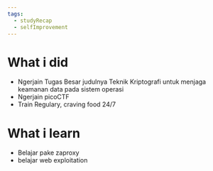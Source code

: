 ```yaml
---
tags:
  - studyRecap
  - selfImprovement
---
```

# What i did 
- Ngerjain Tugas Besar judulnya Teknik Kriptografi untuk menjaga keamanan data pada sistem operasi 
- Ngerjain picoCTF 
- Train Regulary, craving food 24/7

# What i learn 
- Belajar pake zaproxy
- belajar web exploitation
